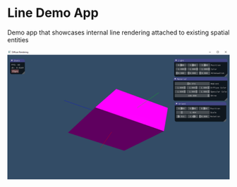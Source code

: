 
# Line Demo App

Demo app that showcases internal line rendering attached to existing spatial entities

<img src="res/readme.png">
